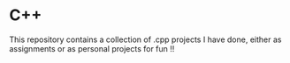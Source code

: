 # C++
This repository contains a collection of .cpp projects I have done, either as assignments or as personal projects for fun !!
